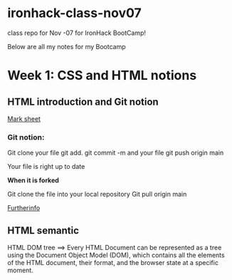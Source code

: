 # ironhack-class-nov07

class repo for Nov -07 for IronHack BootCamp!

Below are all my notes for my Bootcamp

# Week 1: CSS and HTML notions

## HTML introduction and Git notion

[Mark sheet](https://www.markdownguide.org/cheat-sheet/)

### Git notion:

Git clone your file
git add.
git commit -m and your file
git push origin main

Your file is right up to date

**When it is forked**

Git clone the file into your local repository
Git pull origin main

[Furtherinfo](https://www.datacamp.com/tutorial/git-push-pull)

## HTML semantic

HTML DOM tree ==> Every HTML Document can be represented as a tree using the Document Object Model (DOM), which contains all the elements of the HTML document, their format, and the browser state at a specific moment.

<html>
<head>
<body>
<title>
<meta>
<body>

The shortcut to take comments in visual code is cmd + /

**below all the block elements**

<p></p> Paragraph   
<pre></pre> Preformatted text   
<h1></h1>   Heading (title) 
<ol></ol>   Ordered List    
<ul></ul>   Unordered List  
<li></li>   List Item   
<table></table> 2-D Data    Go to codepen
<form></form>   Submit info Go to codepen
<fieldset>  Group form items    Go to codepen

<span> ==> Span is a generic inline container for phrasing content, which does not inherently represent anything. It can be used to group elements for styling purposes. It should only be used when no other semantic element is appropriate. Not recommended.

**Inline below**
<em></em> Emphasizes
<i></i> Italic text
<strong></strong> Bold text
<time></time> Dates and times
<a></a> Anchor Go to Google
<br> Line break To be
<img> Image

<script></script>   Embedded code

<span></span> Generic inline container
<button></button> Clickable button
<input></input> Data input field
<label></label> Caption for item
<select></select> Menu of options
<textarea></textarea> Multi-line input

**Important Semantic Elements**:

<article> ==> Forum post / Products card 
<aside>
<details>
<figcaption>
<figure>
<footer> ==> contact/Localisation and address
<header> ==> Logo/Icon and nav menu
<main>
<mark>
<nav>
<section>
<summary>
<aside> ==> define content in the sidebar

[Furtherinfo](https://www.w3schools.com/html/html5_semantic_elements.asp)

It is very important to use the right semantics to have clean code and an easily readable website. A better structure is easier will be to design the website in CSS.

use the div when is really necessary

## CSS: Cascading Style Sheets

2 main routes to add your CSS;

- in the head with the style balize (not the best option for a big profile)
- in a separate sheet : < link rel = "stylesheet" . href=./style.style.css> ==> that is kind of mandatory for any kind of huge project
- Do the same way for media queries to make your code more readable for anyone

The anatomy of CSS :

Rules or rulesets
Selectors
Declarations
Properties
Values and units

[Allthebalises](https://www.w3.org/Style/CSS/all-properties.en.html)

### Combinators

The final group of selectors combines other selectors to target elements within our documents. The following, for example, selects paragraphs that are direct children of <article> elements using the child combinator (>):

article > p {

}

Understand ‘+’, ‘>’ and ‘~’ symbols in CSS Selector

[here](https://techbrij.com/css-selector-adjacent-child-sibling) [and](https://www.w3schools.com/csSref/css_selectors.php)

.class1.class2 .name1.name2 Selects all elements with both name1 and name2 set within its class attribute

.class1 .class2 .name1 .name2 Selects all elements with name2 that is a descendant of an element with name1

**The convention**
You should name classes using only lowercase letters like class="head-container".

_Multiple classes_

<div class = "head-container background"> ==> 2 classes are assigned to this DIV.

_hover_

button:hover:
-:visited - applies a style based on the history of the navigator
-:link applies a style to any <a>
-:checked applies a style on any radio button

Used structural pseudo-classes like **:first child**

**Calculating specificity**

ID is stronger than Class and the priority is always be taken from the closest one which is targeted

Please note that all the rules can be bypassed with the **!important rule** :joy:

### Colors and HTML

Colors by name
Color in hexo
Color in RGB

### Font and Family

- Font Family property ==> + import the font family from Google

- Font-size
- Font-weight
- font- style
- Text- Transform ==> UPPERCASE
- Text- decoration
- Text-align
- letter spacing and word spacing

### The Form

### The box model in CSS

- width and height ==> the content
- padding
- border
- Margin

_The border is set in_

p {
border: solid, 2px, black;
}

padding: 10px 20px; /_ padding-top and padding-bottom 10px _/
/_ padding-right and padding-left 20px _/

!important to use the **The box-sizing property is used to alter the default box model used to calculate the width and height of the elements**. Used the \* to apply to all the doc

### The CSS unit

px ==> classic
em ==> is equal to the parent element the children: 1em= 10 px if parent is equal to 10px
rem ==> to the root level and not the parent element

[hereforfurtherinfo](https://medium.com/@dixita0607/css-units-for-font-size-px-em-rem-79f7e592bb97)

_Othermetrics_

- vw 1% of the viewport
- vh 1 of the viewport
- % is used to express relative size compared to the parent element. It is commonly used along with properties like width and height.

### CSS Positioning

The position CSS property allows you to organize elements on the screen. Position can be:

static
relative
fixed
absolute ==> do not forget to add the relative position into the parent element in order to make it works

**Float**
Left and right
inherit will assume the float value of the parent container of the child element

**Vertical align**

### Responsive design

**Create a media query**

@media [(media-features) ] {
// Styles
}

<link rel="stylesheet" media="(media-features)" href="styles.css" />

_code example_

@media (min-width: 650px) and (max-width: 999px) {
.responsive-div {
background-color: green;
}
}

### Flexbox

Flex Container for the parents

row (default): left to right in ltr; right to left in rtl
row-reverse: the right to left in ltr; left to right in rtl
column: same as row but top to bottom
column-reverse: same as row-reverse but bottom to top

-Justify content on the x-axis
-align content on the y axis
-align-items on the y axis

_Property of the elements_
-align self
-Flex growth
-Flex shrink

### Flex grid

[here](https://css-tricks.com/snippets/css/a-guide-to-flexbox/)

### Transition

transition-property: Specifies the CSS property (or properties) to be transitioned.
transition-duration: Specifies the duration of the transition.
transition-timing-function: Specifies the timing function of the transition.
transition-delay: Specifies an optional delay.

\*\*
\*\*

Trash Notes beloz

### November 11

1.1 Spotify case

CSS and exercices

CSS general settings to reset the CSS

\*{
margin 0
padding 0
outline 1px solid ==> pour voir les divs
}

// For the fixed position//
Position fixed ==> z-index

object fit cover is an alternative from background cover
vh ==> view hight
er tgo have this kind of structure below
Parent child > child element
section > external div > child div

1.2 iniatiation at JS

1.3 Grid content
https://css-tricks.com/snippets/css/complete-guide-grid/


